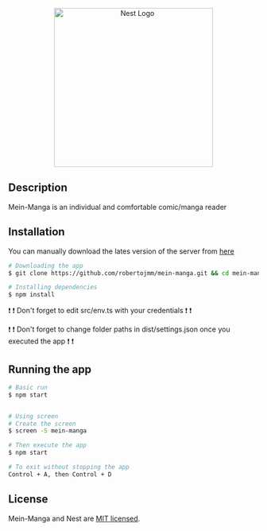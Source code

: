 <p align="center">
  <a href="http://nestjs.com/" target="blank"><img src="https://nestjs.com/img/logo_text.svg" width="320" alt="Nest Logo" /></a>
</p>

## Description

Mein-Manga is an individual and comfortable comic/manga reader

## Installation

You can manually download the lates version of the server from [here](https://github.com/robertojmm/mein-manga/archive/master.zip)

```bash
# Downloading the app
$ git clone https://github.com/robertojmm/mein-manga.git && cd mein-manga

# Installing dependencies
$ npm install
```
:exclamation:
:exclamation:
 Don't forget to edit src/env.ts with your credentials
:exclamation:
:exclamation:

:exclamation:
:exclamation:
 Don't forget to change folder paths in dist/settings.json once you executed the app
:exclamation:
:exclamation:

## Running the app

```bash
# Basic run
$ npm start


# Using screen
# Create the screen
$ screen -S mein-manga

# Then execute the app
$ npm start

# To exit without stopping the app
Control + A, then Control + D
```


## License

Mein-Manga and Nest are [MIT licensed](LICENSE).
